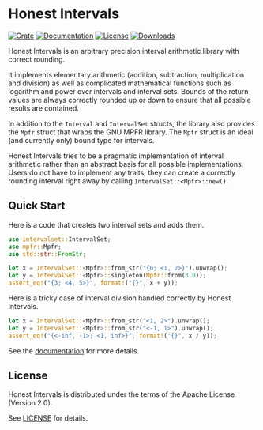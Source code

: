 # Honest Intervals

[![Crate](https://img.shields.io/crates/v/honestintervals.svg)](https://crates.io/crates/honestintervals)
[![Documentation](https://docs.rs/honestintervals/badge.svg)](https://docs.rs/honestintervals/)
[![License](https://img.shields.io/crates/l/honestintervals.svg)](LICENSE)
[![Downloads](https://img.shields.io/crates/d/honestintervals.svg)](https://crates.io/crates/honestintervals)

Honest Intervals is an arbitrary precision interval arithmetic library with correct rounding.

It implements elementary arithmetic (addition, subtraction, multiplication and division) as well
as complicated mathematical functions such as logarithm and power over intervals and interval
sets. Bounds of the return values are always correctly rounded up or down to ensure that all
possible results are contained.

In addition to the `Interval` and `IntervalSet` structs, the library also provides the `Mpfr`
struct that wraps the GNU MPFR library. The `Mpfr` struct is an ideal (and currently only)
bound type for intervals.

Honest Intervals tries to be a pragmatic implementation of interval arithmetic rather than an
abstract basis for all possible implementations. Users do not have to implement any traits; they
can create a correctly rounding interval right away by calling `IntervalSet::<Mpfr>::new()`.

## Quick Start

Here is a code that creates two interval sets and adds them.

```rust
use intervalset::IntervalSet;
use mpfr::Mpfr;
use std::str::FromStr;

let x = IntervalSet::<Mpfr>::from_str("{0; <1, 2>}").unwrap();
let y = IntervalSet::<Mpfr>::singleton(Mpfr::from(3.0));
assert_eq!("{3; <4, 5>}", format!("{}", x + y));
```

Here is a tricky case of interval division handled correctly by Honest Intervals.

```rust
let x = IntervalSet::<Mpfr>::from_str("<1, 2>").unwrap();
let y = IntervalSet::<Mpfr>::from_str("<-1, 1>").unwrap();
assert_eq!("{<-inf, -1>; <1, inf>}", format!("{}", x / y));
```

See the [documentation](https://docs.rs/honestintervals/) for more details.

## License

Honest Intervals is distributed under the terms of the Apache License (Version 2.0).

See [LICENSE](LICENSE) for details.
